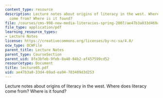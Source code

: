 ```yaml
---
content_type: resource
description: Lecture notes about origins of literacy in the west. Where does literacy
  come from? Where is it found?
file: /courses/cms-998-new-media-literacies-spring-2007/ae47b3a033d469adea94783409d3d253_lecture05.pdf
file_type: application/pdf
learning_resource_types:
- Lecture Notes
license: https://creativecommons.org/licenses/by-nc-sa/4.0/
ocw_type: OCWFile
parent_title: Lecture Notes
parent_type: CourseSection
parent_uid: 8fe3bfeb-9feb-8a40-84b2-af457599cd52
resourcetype: Document
title: lecture05.pdf
uid: ae47b3a0-33d4-69ad-ea94-783409d3d253
---
```

Lecture notes about origins of literacy in the west. Where does literacy come from? Where is it found?